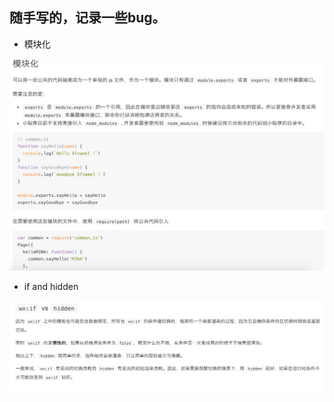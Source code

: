 ## 随手写的，记录一些bug。

* 模块化

![模块化](./images/modules.png)

* if and hidden

![ifandhidden](./images/ifandhidden.png)